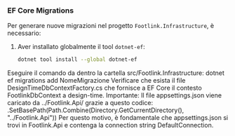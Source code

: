### EF Core Migrations

Per generare nuove migrazioni nel progetto `Footlink.Infrastructure`, è necessario:

1. Aver installato globalmente il tool `dotnet-ef`:
   ```bash
   dotnet tool install --global dotnet-ef
Eseguire il comando da dentro la cartella src/Footlink.Infrastructure:
dotnet ef migrations add NomeMigrazione
Verificare che esista il file DesignTimeDbContextFactory.cs che fornisce a EF Core il contesto FootlinkDbContext a design-time.
Importante: Il file appsettings.json viene caricato da ../Footlink.Api/ grazie a questo codice:
.SetBasePath(Path.Combine(Directory.GetCurrentDirectory(), "../Footlink.Api"))
Per questo motivo, è fondamentale che appsettings.json si trovi in Footlink.Api e contenga la connection string DefaultConnection.